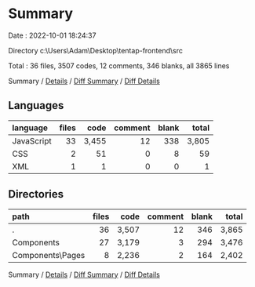 # Summary

Date : 2022-10-01 18:24:37

Directory c:\\Users\\Adam\\Desktop\\tentap-frontend\\src

Total : 36 files,  3507 codes, 12 comments, 346 blanks, all 3865 lines

Summary / [Details](details.md) / [Diff Summary](diff.md) / [Diff Details](diff-details.md)

## Languages
| language | files | code | comment | blank | total |
| :--- | ---: | ---: | ---: | ---: | ---: |
| JavaScript | 33 | 3,455 | 12 | 338 | 3,805 |
| CSS | 2 | 51 | 0 | 8 | 59 |
| XML | 1 | 1 | 0 | 0 | 1 |

## Directories
| path | files | code | comment | blank | total |
| :--- | ---: | ---: | ---: | ---: | ---: |
| . | 36 | 3,507 | 12 | 346 | 3,865 |
| Components | 27 | 3,179 | 3 | 294 | 3,476 |
| Components\\Pages | 8 | 2,236 | 2 | 164 | 2,402 |

Summary / [Details](details.md) / [Diff Summary](diff.md) / [Diff Details](diff-details.md)